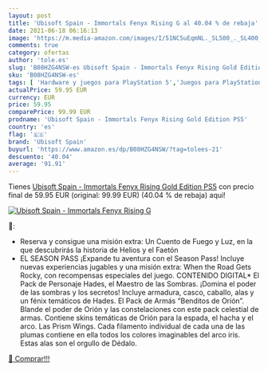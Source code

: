 ```yaml
---
layout: post
title: 'Ubisoft Spain - Immortals Fenyx Rising G al 40.04 % de rebaja'
date: 2021-06-18 06:16:13
image: 'https://m.media-amazon.com/images/I/51NC5uEqmNL._SL500_._SL400_.jpg'
comments: true
category: ofertas
author: 'tole.es'
slug: 'B08HZG4NSW-es Ubisoft Spain - Immortals Fenyx Rising Gold Edition PS5'
sku: 'B08HZG4NSW-es'
tags: [ 'Hardware y juegos para PlayStation 5','Juegos para PlayStation 5','Videojuegos','ps5','ubisoft spain', ]
actualPrice: 59.95 EUR
currency: EUR
price: 59.95
comparePrice: 99.99 EUR
prodname: 'Ubisoft Spain - Immortals Fenyx Rising Gold Edition PS5'
country: 'es'
flag: '🇪🇸'
brand: 'Ubisoft Spain'
buyurl: 'https://www.amazon.es/dp/B08HZG4NSW/?tag=tolees-21'
descuento: '40.04'
average: '91.91'
---
```


Tienes [Ubisoft Spain - Immortals Fenyx Rising Gold Edition PS5](https://www.amazon.es/dp/B08HZG4NSW/?tag=tolees-21) con precio final de  59.95 EUR (original: 99.99 EUR) (40.04 %  de rebaja) aqui!

[![Ubisoft Spain - Immortals Fenyx Rising G](https://m.media-amazon.com/images/I/51NC5uEqmNL._SL500_._SL400_.jpg)](https://www.amazon.es/dp/B08HZG4NSW/?tag=tolees-21)

🔎:

- Reserva y consigue una misión extra: Un Cuento de Fuego y Luz, en la que descubrirás la historia de Helios y el Faetón
- EL SEASON PASS ¡Expande tu aventura con el Season Pass! Incluye nuevas experiencias jugables y una misión extra: When the Road Gets Rocky, con recompensas especiales del juego. CONTENIDO DIGITAL* El Pack de Personaje Hades, el Maestro de las Sombras. ¡Domina el poder de las sombras y los secretos! Incluye armadura, casco, caballo, alas y un fénix temáticos de Hades. El Pack de Armás “Benditos de Orión”. Blande el poder de Orión y las constelaciones con este pack celestial de armas. Contiene skins temáticas de Orión para la espada, el hacha y el arco. Las Prism Wings. Cada filamento individual de cada una de las plumas contiene en ella todos los colores imaginables del arco iris. Estas alas son el orgullo de Dédalo.

[🛒 Comprar!!!](https://www.amazon.es/dp/B08HZG4NSW/?tag=tolees-21)
